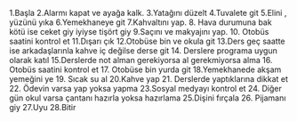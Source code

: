 1.Başla
2.Alarmı kapat ve ayağa kalk.
3.Yatağını düzelt
4.Tuvalete git
5.Elini , yüzünü yıka
6.Yemekhaneye git
7.Kahvaltını yap.
8. Hava durumuna bak kötü ise ceket giy iyiyse tişört giy
9.Saçını ve makyajını yap.
10. Otobüs saatini kontrol et
11.Dışarı çık
12.Otobüse bin ve okula git
13.Ders geç saatte ise arkadaşlarınla kahve iç değilse derse git
14. Derslere programa uygun olarak katıl
15.Derslerde not alman gerekiyorsa al gerekmiyorsa alma
16. Otobüs saatini kontrol et 
17. Otobüse bin yurda git
18.Yemekhanede akşam yemeğini ye 
19. Sıcak su al
20.Kahve yap
21. Derslerde yaptıklarına dikkat et
22. Ödevin varsa yap yoksa yapma
23.Sosyal medyayı kontrol et 
24. Diğer gün okul varsa çantanı hazırla yoksa hazırlama 
25.Dişini fırçala
26. Pijamanı giy
27.Uyu
28.Bitir
